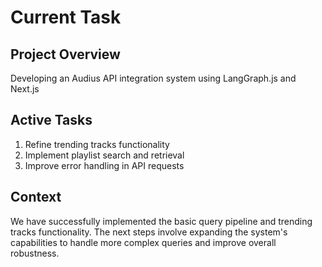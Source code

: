 # Current Task

## Project Overview
Developing an Audius API integration system using LangGraph.js and Next.js

## Active Tasks
1. Refine trending tracks functionality
2. Implement playlist search and retrieval
3. Improve error handling in API requests

## Context
We have successfully implemented the basic query pipeline and trending tracks functionality. The next steps involve expanding the system's capabilities to handle more complex queries and improve overall robustness.
